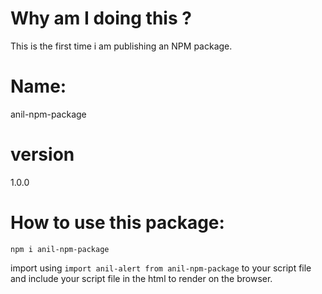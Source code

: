 # Why am I doing this ?

This is the first time i am publishing an NPM package.

# Name:

anil-npm-package

# version 

1.0.0

# How to use this package:

`npm i anil-npm-package`

import using `import anil-alert from anil-npm-package` to your script file and include your script file in the html to render on the browser.

